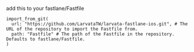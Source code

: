 add this to your fastlane/Fastfile

```
import_from_git(
  url: "https://github.com/LarvataTW/larvata-fastlane-ios.git", # The URL of the repository to import the Fastfile from.
  path: "Fastfile" # The path of the Fastfile in the repository. Defaults to fastlane/Fastfile.
)
```
